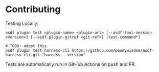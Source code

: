 # Contributing

Testing Locally:

```shell
asdf plugin test <plugin-name> <plugin-url> [--asdf-tool-version <version>] [--asdf-plugin-gitref <git-ref>] [test-command*]

# TODO: adapt this
asdf plugin test harness-cli https://github.com/pennywisdom/asdf-harness-cli.git "harness --version"
```

Tests are automatically run in GitHub Actions on push and PR.
